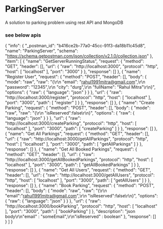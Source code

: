 # ParkingServer
A solution to parking problem using rest API and MongoDB
### see below apis
{
	"info": {
		"_postman_id": "b416ce2b-77a0-45cc-91f3-da18b11c45d8",
		"name": "ParkingServer",
		"schema": "https://schema.getpostman.com/json/collection/v2.1.0/collection.json"
	},
	"item": [
		{
			"name": "GetServerRunningStatus",
			"request": {
				"method": "GET",
				"header": [],
				"url": {
					"raw": "http://localhost:3000",
					"protocol": "http",
					"host": [
						"localhost"
					],
					"port": "3000"
				}
			},
			"response": []
		},
		{
			"name": "Register User",
			"request": {
				"method": "POST",
				"header": [],
				"body": {
					"mode": "raw",
					"raw": "{\r\n    \"email\": \"rahul1991mitra@gmail.com\",\r\n    \"password\": \"12345\",\r\n    \"city\": \"durg\",\r\n    \"fullName\": \"Rahul Mitra\"\r\n}",
					"options": {
						"raw": {
							"language": "json"
						}
					}
				},
				"url": {
					"raw": "http://localhost:3000/register",
					"protocol": "http",
					"host": [
						"localhost"
					],
					"port": "3000",
					"path": [
						"register"
					]
				}
			},
			"response": []
		},
		{
			"name": "Create Parking",
			"request": {
				"method": "POST",
				"header": [],
				"body": {
					"mode": "raw",
					"raw": "{\r\n    \"isReserved\":false\r\n}",
					"options": {
						"raw": {
							"language": "json"
						}
					}
				},
				"url": {
					"raw": "http://localhost:3000/createParking",
					"protocol": "http",
					"host": [
						"localhost"
					],
					"port": "3000",
					"path": [
						"createParking"
					]
				}
			},
			"response": []
		},
		{
			"name": "Get All Parkings",
			"request": {
				"method": "GET",
				"header": [],
				"url": {
					"raw": "http://localhost:3000/getAllParkings",
					"protocol": "http",
					"host": [
						"localhost"
					],
					"port": "3000",
					"path": [
						"getAllParkings"
					]
				}
			},
			"response": []
		},
		{
			"name": "Get All Booked Parkings",
			"request": {
				"method": "GET",
				"header": [],
				"url": {
					"raw": "http://localhost:3000/getAllBookedParkings",
					"protocol": "http",
					"host": [
						"localhost"
					],
					"port": "3000",
					"path": [
						"getAllBookedParkings"
					]
				}
			},
			"response": []
		},
		{
			"name": "Get All Users",
			"request": {
				"method": "GET",
				"header": [],
				"url": {
					"raw": "http://localhost:3000/getAllUsers",
					"protocol": "http",
					"host": [
						"localhost"
					],
					"port": "3000",
					"path": [
						"getAllUsers"
					]
				}
			},
			"response": []
		},
		{
			"name": "Book Parking",
			"request": {
				"method": "POST",
				"header": [],
				"body": {
					"mode": "raw",
					"raw": "{\r\n    \"email\":\"rahul1991mitra@gmail.com\",\r\n    \"isReserved\":false\r\n}",
					"options": {
						"raw": {
							"language": "json"
						}
					}
				},
				"url": {
					"raw": "http://localhost:3000/bookParking",
					"protocol": "http",
					"host": [
						"localhost"
					],
					"port": "3000",
					"path": [
						"bookParking"
					]
				},
				"description": "json body\r\n\"email\" : \"someEmail\",\r\n\"isReserved\" : boolean"
			},
			"response": []
		}
	]
}
